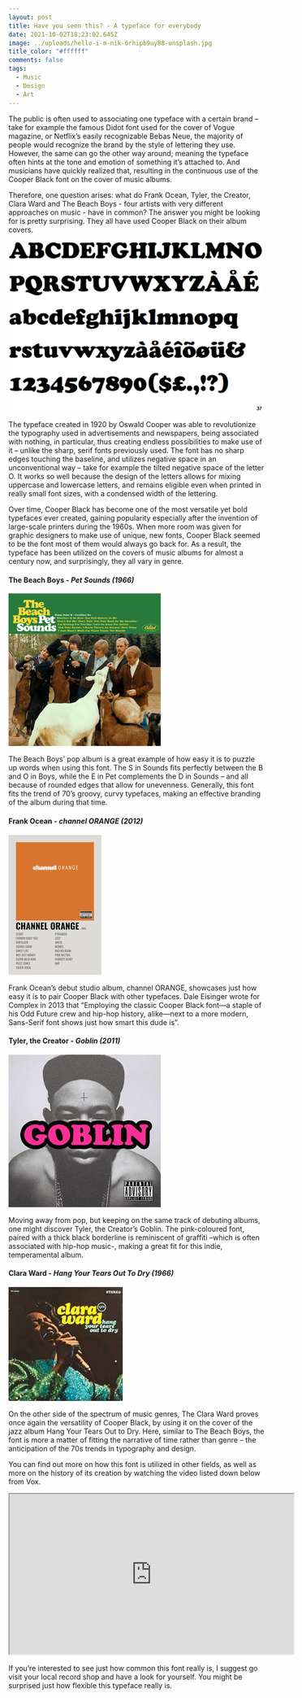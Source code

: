 ```yaml
---
layout: post
title: Have you seen this? - A typeface for everybody
date: 2021-10-02T18:23:02.645Z
image: ../uploads/hello-i-m-nik-6rhipb9uy88-unsplash.jpg
title_color: "#ffffff"
comments: false
tags:
  - Music
  - Design
  - Art
---
```

The public is often used to associating one typeface with a certain brand – take for example the famous Didot font used for the cover of Vogue magazine, or Netflix’s easily recognizable Bebas Neue, the majority of people would recognize the brand by the style of lettering they use. However, the same can go the other way around; meaning the typeface often hints at the tone and emotion of something it’s attached to. And musicians have quickly realized that, resulting in the continuous use of the Cooper Black font on the cover of music albums. 

Therefore, one question arises: what do Frank Ocean, Tyler, the Creator, Clara Ward and The Beach Boys - four artists with very different approaches on music - have in common? The answer you might be looking for is pretty surprising. They all have used Cooper Black on their album covers.   

![Cooper Black Typeface](../uploads/unnamed.gif "Cooper Black Typeface")

The typeface created in 1920 by Oswald Cooper was able to revolutionize the typography used in advertisements and newspapers, being associated with nothing, in particular, thus creating endless possibilities to make use of it – unlike the sharp, serif fonts previously used. The font has no sharp edges touching the baseline, and utilizes negative space in an unconventional way – take for example the tilted negative space of the letter O. It works so well because the design of the letters allows for mixing uppercase and lowercase letters, and remains eligible even when printed in really small font sizes, with a condensed width of the lettering.

Over time, Cooper Black has become one of the most versatile yet bold typefaces ever created, gaining popularity especially after the invention of large-scale printers during the 1960s. When more room was given for graphic designers to make use of unique, new fonts, Cooper Black seemed to be the font most of them would always go back for. As a result, the typeface has been utilized on the covers of music albums for almost a century now, and surprisingly, they all vary in genre.

#### The Beach Boys - *Pet Sounds (1966)*

![The Beach Boys - Pet Sounds (1966)](../uploads/petsoundscover.jpg "The Beach Boys - Pet Sounds (1966)")

The Beach Boys’ pop album is a great example of how easy it is to puzzle up words when using this font. The S in Sounds fits perfectly between the B and O in Boys, while the E in Pet complements the D in Sounds – and all because of rounded edges that allow for unevenness. Generally, this font fits the trend of 70’s groovy, curvy typefaces, making an effective branding of the album during that time.

#### Frank Ocean - *channel ORANGE (2012)*

![Frank Ocean - channel ORANGE (2012)](../uploads/download.png "Frank Ocean - channel ORANGE (2012)")

Frank Ocean’s debut studio album, channel ORANGE, showcases just how easy it is to pair Cooper Black with other typefaces. Dale Eisinger wrote for Complex in 2013 that “Employing the classic Cooper Black font—a staple of his Odd Future crew and hip-hop history, alike—next to a more modern, Sans-Serif font shows just how smart this dude is”.

#### Tyler, the Creator - *Goblin (2011)*

![Tyler, the Creator - Goblin (2011)](../uploads/goblindeluxeedition.jpg "Tyler, the Creator - Goblin (2011)")

Moving away from pop, but keeping on the same track of debuting albums, one might discover Tyler, the Creator’s Goblin. The pink-coloured font, paired with a thick black borderline is reminiscent of graffiti –which is often associated with hip-hop music-, making a great fit for this indie, temperamental album.

#### Clara Ward - *Hang Your Tears Out To Dry (1966)*

![Clara Ward - Hang Your Tears Out To Dry (1966)](../uploads/download.jfif "Clara Ward - Hang Your Tears Out To Dry (1966)")

On the other side of the spectrum of music genres, The Clara Ward proves once again the versatility of Cooper Black, by using it on the cover of the jazz album Hang Your Tears Out to Dry. Here, similar to The Beach Boys, the font is more a matter of fitting the narrative of time rather than genre – the anticipation of the 70s trends in typography and design.

You can find out more on how this font is utilized in other fields, as well as more on the history of its creation by watching the video listed down below from Vox.

<div class="video-box"><iframe width="560" height="315" src="https://www.youtube.com/embed/Zu91meda2I8?rel=0" allow="accelerometer; autoplay; encrypted-media; gyroscope; picture-in-picture" allowfullscreen></iframe></div>

If you’re interested to see just how common this font really is, I suggest go visit your local record shop and have a look for yourself. You might be surprised just how flexible this typeface really is.
